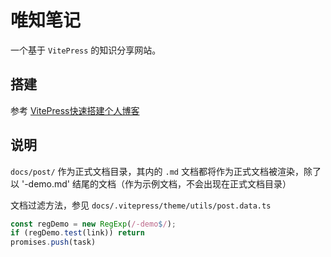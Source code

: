 # 唯知笔记
一个基于 `VitePress` 的知识分享网站。

## 搭建

参考 [VitePress快速搭建个人博客](https://lyxdream.github.io/note/vitePress-blog/index)


## 说明

`docs/post/` 作为正式文档目录，其内的 `.md` 文档都将作为正式文档被渲染，除了以 '-demo.md' 结尾的文档（作为示例文档，不会出现在正式文档目录）

文档过滤方法，参见 `docs/.vitepress/theme/utils/post.data.ts`

```ts
const regDemo = new RegExp(/-demo$/);
if (regDemo.test(link)) return
promises.push(task)
```